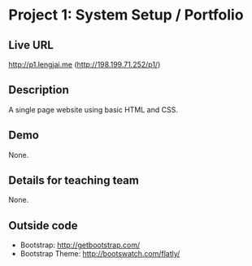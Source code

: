 # Project 1: System Setup / Portfolio

## Live URL
<http://p1.lengjai.me> (http://198.199.71.252/p1/)

## Description
A single page website using basic HTML and CSS.

## Demo
None.

## Details for teaching team
None.

## Outside code
* Bootstrap: http://getbootstrap.com/
* Bootstrap Theme: http://bootswatch.com/flatly/
